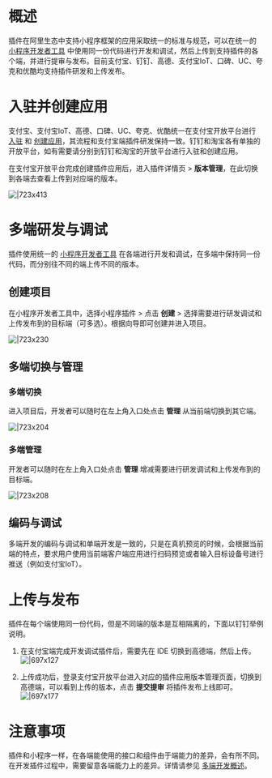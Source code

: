 
# 概述
插件在阿里生态中支持小程序框架的应用采取统一的标准与规范，可以在统一的 [小程序开发者工具](https://opendocs.alipay.com/mini/ide) 中使用同一份代码进行开发和调试，然后上传到支持插件的各个端，并进行提审与发布。目前支付宝、钉钉、高德、支付宝IoT、口碑、UC、夸克和优酷均支持插件研发和上传发布。 

# 入驻并创建应用
支付宝、支付宝IoT、高德、口碑、UC、夸克、优酷统一在支付宝开放平台进行 [入驻](https://opendocs.alipay.com/mini/introduce/register) 和 [创建应用](https://opendocs.alipay.com/mini/plugin/create-plugin)，其流程和支付宝端插件研发保持一致。钉钉和淘宝各有单独的开放平台，如有需要请分别到钉钉和淘宝的开放平台进行入驻和创建应用。

在支付宝开放平台完成创建插件应用后，进入插件详情页 > **版本管理**，在此切换到各端去查看上传到对应端的版本。

![|723x413](https://cdn.nlark.com/yuque/0/2022/png/179989/1646644581193-e51e6dbf-3476-43cf-9288-b5859d7f5375.png)

# 多端研发与调试
插件使用统一的 [小程序开发者工具](https://opendocs.alipay.com/mini/ide) 在各端进行开发和调试，在多端中保持同一份代码，而分别往不同的端上传不同的版本。

## 创建项目
在小程序开发者工具中，选择小程序插件 > 点击 **创建** > 选择需要进行研发调试和上传发布到的目标端（可多选）。根据向导即可创建并进入项目。

![|723x230](![image](https://cdn.nlark.com/yuque/0/2022/png/179989/1646644687797-77cf9f62-1cbd-4eeb-b40d-13e21f8bb3f0.png?x-oss-process=image%2Fresize%2Cw_1423))

## 多端切换与管理

### 多端切换
进入项目后，开发者可以随时在左上角入口处点击 **管理** 从当前端切换到其它端。

![|723x204](https://cdn.nlark.com/yuque/0/2022/png/179989/1646648604683-a1fc4945-ece3-4895-9206-7a1f421c6fec.png?x-oss-process=image%2Fresize%2Cw_1423)

### 多端管理
开发者可以随时在左上角入口处点击 **管理** 增减需要进行研发调试和上传发布到的目标端。

![|723x208](https://cdn.nlark.com/yuque/0/2022/png/179989/1646648604683-a1fc4945-ece3-4895-9206-7a1f421c6fec.png?x-oss-process=image%2Fresize%2Cw_1423)

## 编码与调试
多端开发的编码与调试和单端开发是一致的，只是在真机预览的时候，会根据当前端的特点，要求用户使用当前端客户端应用进行扫码预览或者输入目标设备号进行推送（例如支付宝IoT）。

# 上传与发布
插件在每个端使用同一份代码，但是不同端的版本是互相隔离的，下面以钉钉举例说明。

1. 在支付宝端完成开发调试插件后，需要先在 IDE 切换到高德端，然后上传。
![|697x127](https://intranetproxy.alipay.com/skylark/lark/0/2020/png/71/1608490610166-c3a8364e-bd0c-4d70-adc0-e7dbbfe01011.png?x-oss-process=image%2Fresize%2Cw_2726#align=left&display=inline&height=496&margin=%5Bobject%20Object%5D&originHeight=496&originWidth=2726&status=done&style=none&width=4950)


1. 上传成功后，登录支付宝开放平台进入对应的插件应用版本管理页面，切换到高德端，可以看到上传的版本，点击 **提交提审** 将插件发布上线即可。
![|697x177](https://mdn.alipayobjects.com/afts/img/A*TYrySrOLZW8AAAAAAAAAAAAAAa8wAA/original?bz=openpt_doc&t=gSLe7lN3SzlsBcwCRnG8nwAAAABkMK8AAAAA#align=left&display=inline&height=378&margin=%5Bobject%20Object%5D&originHeight=378&originWidth=1492&status=done&style=none&width=1492)


# 注意事项
插件和小程序一样，在各端能使用的接口和组件由于端能力的差异，会有所不同。在开发插件过程中，需要留意各端能力上的差异。详情请参见 [多端开发概述](https://opendocs.alipay.com/mini/multi-platform/overview)。
